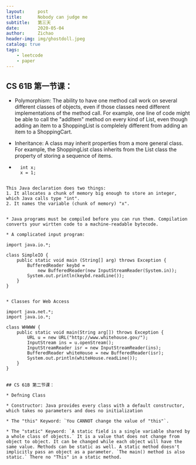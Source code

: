 ```yaml
---
layout:     post
title:      Nobody can judge me
subtitle:   第三天
date:       2020-05-04
author:     Zichao
header-img: img/ghostdoll.jpeg
catalog: true
tags:
    - leetcode
    - paper
---
```


## CS 61B 第一节课：

* Polymorphism: The ability to have one method call work on several different classes of objects, even if those classes need different implementations of the method call. For example, one line of code might be able to call the "addItem" method on every kind of List, even though adding an item to a ShoppingList is complelely different from adding an item to a ShoppingCart.

* Inheritance: A class may inherit properties from a more general class. For example, the ShoppingList class inherits from the List class the property of storing a sequence of items.

* ```
    int x;
    x = 1;
 ```

This Java declaration does two things:
1. It allocates a chunk of memory big enough to store an integer, which Java calls type "int".
2. It names the variable (chunk of memory) "x".


* Java programs must be compiled before you can run them. Compilation converts your wirtten code to a machine-readable bytecode.

* A complicated input program:
``` 
    import java.io.*;

    class SimpleIO {
        public static void main (String[] arg) throws Exception {
            BufferedReader keybd = 
                new BufferedReader(new InputStreamReader(System.in));
            System.out.println(keybd.readLine());
        }
    }
```

* Classes for Web Access
```
    import java.net.*;
    import java.io.*;

    class WHWWW {
        public static void main(String arg[]) throws Exception {
            URL u = new URL("http://www.whitehouse.gov/");
            InputStream ins = u.openStream();
            InputStreamReader isr = new InputStreamReader(ins);
            BufferedReader whiteHouse = new BufferedReader(isr);
            System.out.println(whiteHouse.readLine());
        }
    }
```

## CS 61B 第二节课：

* Defning Class

* Constructor: Java provides every class with a default constructor, which takes no parameters and does no initialization

* The "this" Keyword: `You CANNOT change the value of "this"`. 

* The "static" Keyword: `A static field is a single variable shared by a whole class of objects.` It is a value that does not change from object to object. It can be changed while each object will have the same value. Methods can be static as well. A static method doesn't implicitly pass an object as a parameter. `The main() method is also static.` There no "This" in a static method.